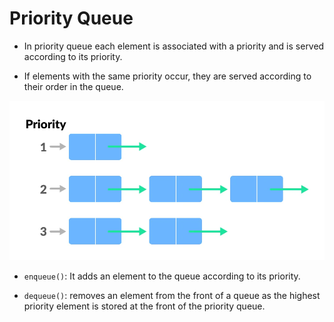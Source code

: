 # Priority Queue

- In priority queue each element is associated with a priority and is served according to its priority.

- If elements with the same priority occur, they are served according to their order in the queue.

![Image](../../img/queue_3.webp)

- `enqueue()`: It adds an element to the queue according to its priority.

- `dequeue()`: removes an element from the front of a queue as the highest priority element is stored at the front of the priority queue.
